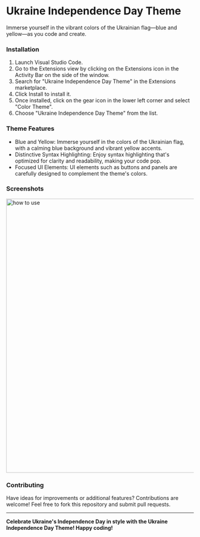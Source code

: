 # Ukraine Independence Day Theme
Immerse yourself in the vibrant colors of the Ukrainian flag—blue and yellow—as you code and create.

### Installation
1. Launch Visual Studio Code.
2. Go to the Extensions view by clicking on the Extensions icon in the Activity Bar on the side of the window.
3. Search for "Ukraine Independence Day Theme" in the Extensions marketplace.
4. Click Install to install it.
5. Once installed, click on the gear icon in the lower left corner and select "Color Theme".
6. Choose "Ukraine Independence Day Theme" from the list.

### Theme Features
 - Blue and Yellow: Immerse yourself in the colors of the Ukrainian flag, with a calming blue background and vibrant yellow accents.
 - Distinctive Syntax Highlighting: Enjoy syntax highlighting that's optimized for clarity and readability, making your code pop.
 - Focused UI Elements: UI elements such as buttons and panels are carefully designed to complement the theme's colors.

### Screenshots
<img src="https://storage.googleapis.com/palm-api-images/theme-ua.png" alt="how to use" width="734">

### Contributing
Have ideas for improvements or additional features? Contributions are welcome! Feel free to fork this repository and submit pull requests.

---

**Celebrate Ukraine's Independence Day in style with the Ukraine Independence Day Theme! Happy coding!**
